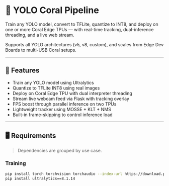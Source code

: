 # 🧠 YOLO Coral Pipeline

Train any YOLO model, convert to TFLite, quantize to INT8, and deploy on one or more Coral Edge TPUs — with real-time tracking, dual-inference threading, and a live web stream.

Supports all YOLO architectures (v5, v8, custom), and scales from Edge Dev Boards to multi-USB Coral setups.

---

## 🔧 Features

- Train any YOLO model using Ultralytics
- Quantize to TFLite INT8 using real images
- Deploy on Coral Edge TPU with dual interpreter threading
- Stream live webcam feed via Flask with tracking overlay
- FPS boost through parallel inference on two TPUs
- Lightweight tracker using MOSSE + KLT + NMS
- Built-in frame-skipping to control inference load

---

## 🖥️ Requirements

> Dependencies are grouped by use case.

### Training
```bash
pip install torch torchvision torchaudio --index-url https://download.pytorch.org/whl/cpu
pip install ultralytics==8.1.14
